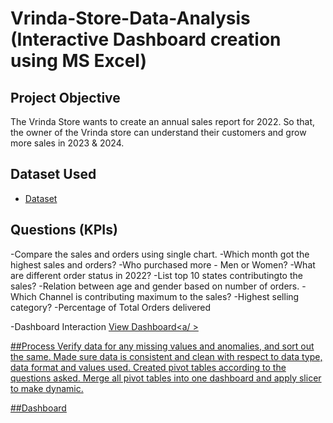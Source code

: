 # Vrinda-Store-Data-Analysis (Interactive Dashboard creation using MS Excel)
## Project Objective
The Vrinda Store wants to create an annual sales report for 2022. So that, the owner of the Vrinda store can understand their customers and grow more sales in 2023 & 2024.

## Dataset Used
- <a href="https://github.com/ankit4520/Data-Analysis-Dashboard_/blob/main/Vrinda%20Data%20Analysis2.xlsx">Dataset</a>

## Questions (KPIs)
-Compare the sales and orders using single chart.
-Which month got the highest sales and orders?
-Who purchased more - Men or Women?
-What are different order status in 2022?
-List top 10 states contributingto the sales?
-Relation between age and gender based on number of orders.
-Which Channel is contributing maximum to the sales?
-Highest selling category?
-Percentage of Total Orders delivered

-Dashboard Interaction <a href="https://github.com/ankit4520/Data-Analysis-Dashboard_/blob/main/Screenshot%20(495).png">View Dashboard<a/ >

##Process
Verify data for any missing values and anomalies, and sort out the same.
Made sure data is consistent and clean with respect to data type, data format and values used.
Created pivot tables according to the questions asked.
Merge all pivot tables into one dashboard and apply slicer to make dynamic.

##Dashboard
